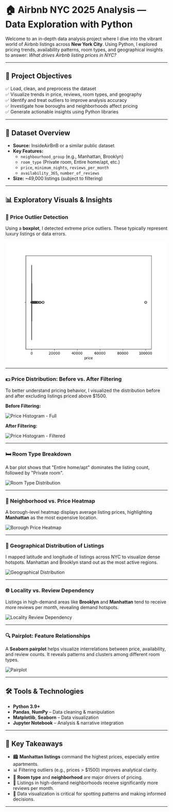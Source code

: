 # 🏠 Airbnb NYC 2025 Analysis — Data Exploration with Python

Welcome to an in-depth data analysis project where I dive into the vibrant world of Airbnb listings across **New York City**. Using Python, I explored pricing trends, availability patterns, room types, and geographical insights to answer: _What drives Airbnb listing prices in NYC?_

---

## 🎯 Project Objectives

✅ Load, clean, and preprocess the dataset  
✅ Visualize trends in price, reviews, room types, and geography  
✅ Identify and treat outliers to improve analysis accuracy  
✅ Investigate how boroughs and neighborhoods affect pricing  
✅ Generate actionable insights using Python libraries  

---

## 📁 Dataset Overview

- **Source:** InsideAirBnB or a similar public dataset  
- **Key Features:**  
  - `neighbourhood_group` (e.g., Manhattan, Brooklyn)  
  - `room_type` (Private room, Entire home/apt, etc.)  
  - `price`, `minimum_nights`, `reviews_per_month`  
  - `availability_365`, `number_of_reviews`  
- **Size:** ~49,000 listings (subject to filtering)

---

## 📊 Exploratory Visuals & Insights

### 💸 Price Outlier Detection
Using a **boxplot**, I detected extreme price outliers. These typically represent luxury listings or data errors.

![Price Outliers](boxplot_price.png)

---

### 💵 Price Distribution: Before vs. After Filtering

To better understand pricing behavior, I visualized the distribution before and after excluding listings priced above $1500.

**Before Filtering:**

![Price Histogram - Full](images/price_hist_full.png)

**After Filtering:**

![Price Histogram - Filtered](images/price_hist_filtered.png)

---

### 🛏️ Room Type Breakdown

A bar plot shows that "Entire home/apt" dominates the listing count, followed by "Private room".

![Room Type Distribution](images/roomtype_distribution.png)

---

### 🌇 Neighborhood vs. Price Heatmap

A borough-level heatmap displays average listing prices, highlighting **Manhattan** as the most expensive location.

![Borough Price Heatmap](images/borough_price_heatmap.png)

---

### 📍 Geographical Distribution of Listings

I mapped latitude and longitude of listings across NYC to visualize dense hotspots. Manhattan and Brooklyn stand out as the most active regions.

![Geographical Distribution](images/geo_distribution.png)

---

### 🌐 Locality vs. Review Dependency

Listings in high-demand areas like **Brooklyn** and **Manhattan** tend to receive more reviews per month, revealing demand hotspots.

![Locality Review Dependency](images/locality_review_dependency.png)

---

### 🔍 Pairplot: Feature Relationships

A **Seaborn pairplot** helps visualize interrelations between price, availability, and review counts. It reveals patterns and clusters among different room types.

![Pairplot](images/pairplot.png)

---

## 🛠 Tools & Technologies

- **Python 3.9+**
- **Pandas**, **NumPy** – Data cleaning & manipulation  
- **Matplotlib**, **Seaborn** – Data visualization  
- **Jupyter Notebook** – Analysis & narrative integration  

---

## 📌 Key Takeaways

- 🏙️ **Manhattan listings** command the highest prices, especially entire apartments.  
- 📊 Filtering outliers (e.g., prices > $1500) improves analytical clarity.  
- 🔁 **Room type** and **neighborhood** are major drivers of pricing.  
- 📍 Listings in high-demand neighborhoods receive significantly more reviews per month.  
- 🔎 Data visualization is critical for spotting patterns and making informed decisions.

---

